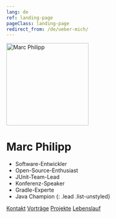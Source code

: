 ```yaml
---
lang: de
ref: landing-page
pageClass: landing-page
redirect_from: /de/ueber-mich/
---
```


<img src="{{ site.baseurl }}/img/avatar.jpg" alt="Marc Philipp" class="img-circle" style="width:215px; height:215px;" />

# Marc Philipp

- Software-Entwickler
- Open-Source-Enthusiast
- JUnit-Team-Lead
- Konferenz-Speaker
- Gradle-Experte
- Java Champion
{: .lead .list-unstyled}

<div class="btn-group" role="group" style="min-width: 200px">
    <a class="btn btn-success" href="/de/kontakt" role="button"><i class="fa fa-envelope"></i> Kontakt</a>
    <a class="btn btn-default" href="{{ site.url }}/de/vortraege" role="button"><i class="fa fa-microphone"></i> <span class="hidden-xs">Vorträge</span></a>
    <a class="btn btn-default" href="https://github.com/marcphilipp" role="button"><i class="fa-brands fa-github"></i> <span class="hidden-xs">Projekte</span></a>
    <a class="btn btn-default" href="https://www.linkedin.com/in/marcphilipp" role="button"><i class="fa-brands fa-linkedin"></i> <span class="hidden-xs">Lebenslauf</span></a>
</div>
